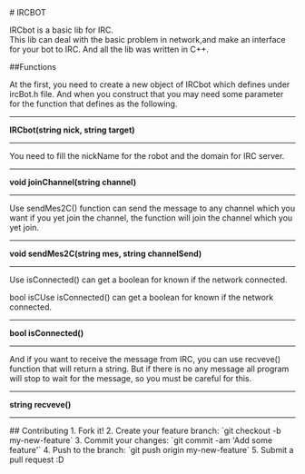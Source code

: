 <snippet>
<content>
# IRCBOT

IRCbot is a basic lib for IRC.<br/>
This lib can deal with the basic problem in network,and make an interface for your bot to IRC.
And all the lib was written in C++.

##Functions

At the first, you need to create a new object of IRCbot which defines under ircBot.h file.
And when you construct that you may need some parameter for the function that defines as the following.
<hr>
<b>    IRCbot(string nick, string target)</b>
<hr>

You need to fill the nickName for the robot and the domain for IRC server.
<hr>
<b>    void joinChannel(string channel)</b>
<hr>
Use sendMes2C() function can send the message to any channel which you want if you yet join the channel, the function will join the channel which you yet join.
<hr>
<b>    void sendMes2C(string mes, string channelSend)</b>
<hr>
Use isConnected() can get a boolean for known if the network connected.

bool isCUse isConnected() can get a boolean for known if the network connected.
<hr>
<b>    bool isConnected()</b>
<hr>

And if you want to receive the message from IRC, you can use recveve() function that will return a string.
But if there is no any message all program will stop to wait for the message, so you must be careful for this.
<hr>
<b>    string recveve()</b>
<hr>
## Contributing
1. Fork it!
2. Create your feature branch: `git checkout -b my-new-feature`
3. Commit your changes: `git commit -am 'Add some feature'`
4. Push to the branch: `git push origin my-new-feature`
5. Submit a pull request :D


